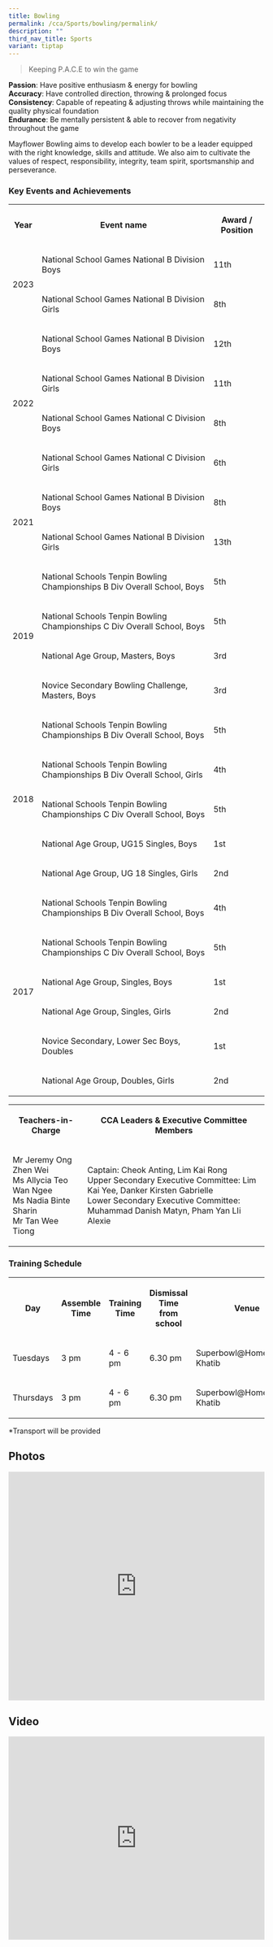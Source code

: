 ```yaml
---
title: Bowling
permalink: /cca/Sports/bowling/permalink/
description: ""
third_nav_title: Sports
variant: tiptap
---
```

<blockquote>
<p>Keeping P.A.C.E to win the game</p>
</blockquote>
<p><strong>Passion</strong>: Have positive enthusiasm &amp; energy for bowling
<br><strong>Accuracy</strong>: Have controlled direction, throwing &amp; prolonged
focus
<br><strong>Consistency</strong>: Capable of repeating &amp; adjusting throws
while maintaining the quality physical foundation
<br><strong>Endurance</strong>: Be mentally persistent &amp; able to recover
from negativity throughout the game</p>
<p>Mayflower Bowling aims to develop each bowler to be a leader equipped
with the right knowledge, skills and attitude. We also aim to cultivate
the values of respect, responsibility, integrity, team spirit, sportsmanship
and perseverance.</p>
<h3>Key Events and Achievements</h3>
<table style="minWidth: 75px">
<colgroup>
<col>
<col>
<col>
</colgroup>
<tbody>
<tr>
<th rowspan="1" colspan="1">
<p>Year</p>
</th>
<th rowspan="1" colspan="1">
<p>Event name</p>
</th>
<th rowspan="1" colspan="1">
<p>Award / Position</p>
</th>
</tr>
<tr>
<td rowspan="2" colspan="1">
<p>2023</p>
</td>
<td rowspan="1" colspan="1">
<p>National School Games National B Division Boys</p>
</td>
<td rowspan="1" colspan="1">
<p>11th</p>
</td>
</tr>
<tr>
<td rowspan="1" colspan="1">
<p>National School Games National B Division Girls</p>
</td>
<td rowspan="1" colspan="1">
<p>8th</p>
</td>
</tr>
<tr>
<td rowspan="4" colspan="1">
<p>2022</p>
</td>
<td rowspan="1" colspan="1">
<p>National School Games National B Division Boys</p>
</td>
<td rowspan="1" colspan="1">
<p>12th</p>
</td>
</tr>
<tr>
<td rowspan="1" colspan="1">
<p>National School Games National B Division Girls</p>
</td>
<td rowspan="1" colspan="1">
<p>11th</p>
</td>
</tr>
<tr>
<td rowspan="1" colspan="1">
<p>National School Games National C Division Boys</p>
</td>
<td rowspan="1" colspan="1">
<p>8th</p>
</td>
</tr>
<tr>
<td rowspan="1" colspan="1">
<p>National School Games National C Division Girls</p>
</td>
<td rowspan="1" colspan="1">
<p>6th</p>
</td>
</tr>
<tr>
<td rowspan="2" colspan="1">
<p>2021</p>
</td>
<td rowspan="1" colspan="1">
<p>National School Games National B Division Boys</p>
</td>
<td rowspan="1" colspan="1">
<p>8th</p>
</td>
</tr>
<tr>
<td rowspan="1" colspan="1">
<p>National School Games National B Division Girls</p>
</td>
<td rowspan="1" colspan="1">
<p>13th</p>
</td>
</tr>
<tr>
<td rowspan="4" colspan="1">
<p>2019</p>
</td>
<td rowspan="1" colspan="1">
<p>National Schools Tenpin Bowling Championships B Div Overall School, Boys</p>
</td>
<td rowspan="1" colspan="1">
<p>5th</p>
</td>
</tr>
<tr>
<td rowspan="1" colspan="1">
<p>National Schools Tenpin Bowling Championships C Div Overall School, Boys</p>
</td>
<td rowspan="1" colspan="1">
<p>5th</p>
</td>
</tr>
<tr>
<td rowspan="1" colspan="1">
<p>National Age Group, Masters, Boys</p>
</td>
<td rowspan="1" colspan="1">
<p>3rd</p>
</td>
</tr>
<tr>
<td rowspan="1" colspan="1">
<p>Novice Secondary Bowling Challenge, Masters, Boys</p>
</td>
<td rowspan="1" colspan="1">
<p>3rd</p>
</td>
</tr>
<tr>
<td rowspan="5" colspan="1">
<p>2018</p>
</td>
<td rowspan="1" colspan="1">
<p>National Schools Tenpin Bowling Championships B Div Overall School, Boys</p>
</td>
<td rowspan="1" colspan="1">
<p>5th</p>
</td>
</tr>
<tr>
<td rowspan="1" colspan="1">
<p>National Schools Tenpin Bowling Championships B Div Overall School, Girls</p>
</td>
<td rowspan="1" colspan="1">
<p>4th</p>
</td>
</tr>
<tr>
<td rowspan="1" colspan="1">
<p>National Schools Tenpin Bowling Championships C Div Overall School, Boys</p>
</td>
<td rowspan="1" colspan="1">
<p>5th</p>
</td>
</tr>
<tr>
<td rowspan="1" colspan="1">
<p>National Age Group, UG15 Singles, Boys</p>
</td>
<td rowspan="1" colspan="1">
<p>1st</p>
</td>
</tr>
<tr>
<td rowspan="1" colspan="1">
<p>National Age Group, UG 18 Singles, Girls</p>
</td>
<td rowspan="1" colspan="1">
<p>2nd</p>
</td>
</tr>
<tr>
<td rowspan="6" colspan="1">
<p>2017</p>
</td>
<td rowspan="1" colspan="1">
<p>National Schools Tenpin Bowling Championships B Div Overall School, Boys</p>
</td>
<td rowspan="1" colspan="1">
<p>4th</p>
</td>
</tr>
<tr>
<td rowspan="1" colspan="1">
<p>National Schools Tenpin Bowling Championships C Div Overall School, Boys</p>
</td>
<td rowspan="1" colspan="1">
<p>5th</p>
</td>
</tr>
<tr>
<td rowspan="1" colspan="1">
<p>National Age Group, Singles, Boys</p>
</td>
<td rowspan="1" colspan="1">
<p>1st</p>
</td>
</tr>
<tr>
<td rowspan="1" colspan="1">
<p>National Age Group, Singles, Girls</p>
</td>
<td rowspan="1" colspan="1">
<p>2nd</p>
</td>
</tr>
<tr>
<td rowspan="1" colspan="1">
<p>Novice Secondary, Lower Sec Boys, Doubles</p>
</td>
<td rowspan="1" colspan="1">
<p>1st</p>
</td>
</tr>
<tr>
<td rowspan="1" colspan="1">
<p>National Age Group, Doubles, Girls</p>
</td>
<td rowspan="1" colspan="1">
<p>2nd</p>
</td>
</tr>
</tbody>
</table>
<table style="minWidth: 50px">
<colgroup>
<col>
<col>
</colgroup>
<tbody>
<tr>
<th rowspan="1" colspan="1">
<p>Teachers-in-Charge</p>
</th>
<th rowspan="1" colspan="1">
<p>CCA Leaders &amp; Executive Committee Members</p>
</th>
</tr>
<tr>
<td rowspan="1" colspan="1">
<p>Mr Jeremy Ong Zhen Wei
<br>Ms Allycia Teo Wan Ngee
<br>Ms Nadia Binte Sharin
<br>Mr Tan Wee Tiong</p>
</td>
<td rowspan="1" colspan="1">
<p>Captain: Cheok Anting, Lim Kai Rong
<br>Upper Secondary Executive Committee: Lim Kai Yee, Danker Kirsten Gabrielle
<br>Lower Secondary Executive Committee: Muhammad Danish Matyn, Pham Yan LIi
Alexie</p>
</td>
</tr>
</tbody>
</table>
<h3>Training Schedule</h3>
<table style="minWidth: 125px">
<colgroup>
<col>
<col>
<col>
<col>
<col>
</colgroup>
<tbody>
<tr>
<th rowspan="1" colspan="1">
<p>Day</p>
</th>
<th rowspan="1" colspan="1">
<p>Assemble Time</p>
</th>
<th rowspan="1" colspan="1">
<p>Training Time</p>
</th>
<th rowspan="1" colspan="1">
<p>Dismissal Time from school</p>
</th>
<th rowspan="1" colspan="1">
<p>Venue</p>
</th>
</tr>
<tr>
<td rowspan="1" colspan="1">
<p>Tuesdays</p>
</td>
<td rowspan="1" colspan="1">
<p>3 pm</p>
</td>
<td rowspan="1" colspan="1">
<p>4 - 6 pm</p>
</td>
<td rowspan="1" colspan="1">
<p>6.30 pm</p>
</td>
<td rowspan="1" colspan="1">
<p>Superbowl@HometeamNS Khatib</p>
</td>
</tr>
<tr>
<td rowspan="1" colspan="1">
<p>Thursdays</p>
</td>
<td rowspan="1" colspan="1">
<p>3 pm</p>
</td>
<td rowspan="1" colspan="1">
<p>4 - 6 pm</p>
</td>
<td rowspan="1" colspan="1">
<p>6.30 pm</p>
</td>
<td rowspan="1" colspan="1">
<p>Superbowl@HometeamNS Khatib</p>
</td>
</tr>
</tbody>
</table>
<p>*Transport will be provided</p>
<h2>Photos</h2>
<div class="iframe-wrapper">
<iframe height="450" width="100%" allowfullscreen="true" frameborder="0" src="https://docs.google.com/presentation/d/e/2PACX-1vTOneLssnzrR06D0enL6uLDqF8jlxVdXmLBqbMX1go-LKt9p5ctnM8gu_8mdG4k3_oit9vWOdHnPxao/embed?start=true&amp;loop=true&amp;delayms=3000"></iframe>
</div>
<h2>Video</h2>
<div class="iframe-wrapper">
<iframe height="400" width="100%" allowfullscreen="true" frameborder="0" src="https://www.youtube.com/embed/clB-PYUhO20"></iframe>
</div>
<p></p>